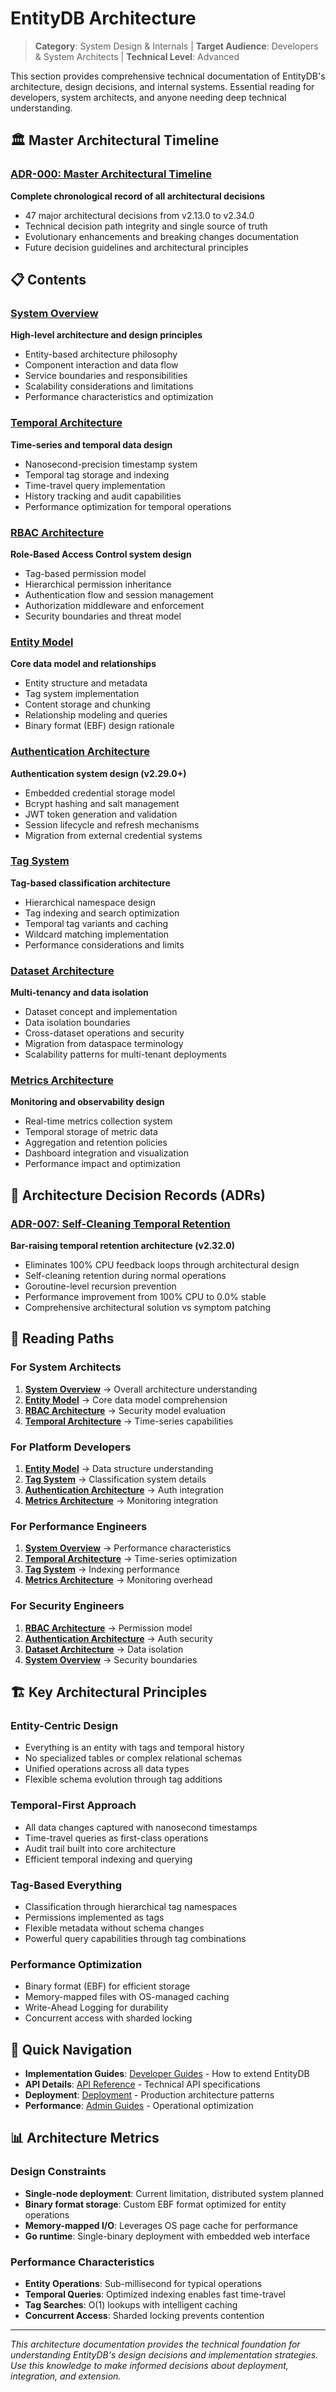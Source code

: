 # EntityDB Architecture

> **Category**: System Design & Internals | **Target Audience**: Developers & System Architects | **Technical Level**: Advanced

This section provides comprehensive technical documentation of EntityDB's architecture, design decisions, and internal systems. Essential reading for developers, system architects, and anyone needing deep technical understanding.

## 🏛️ Master Architectural Timeline

### [ADR-000: Master Architectural Timeline](./ADR-000-MASTER-TIMELINE.md)
**Complete chronological record of all architectural decisions**
- 47 major architectural decisions from v2.13.0 to v2.34.0
- Technical decision path integrity and single source of truth
- Evolutionary enhancements and breaking changes documentation
- Future decision guidelines and architectural principles

## 📋 Contents

### [System Overview](./01-system-overview.md)
**High-level architecture and design principles**
- Entity-based architecture philosophy
- Component interaction and data flow
- Service boundaries and responsibilities
- Scalability considerations and limitations
- Performance characteristics and optimization

### [Temporal Architecture](./02-temporal-architecture.md)
**Time-series and temporal data design**
- Nanosecond-precision timestamp system
- Temporal tag storage and indexing
- Time-travel query implementation
- History tracking and audit capabilities
- Performance optimization for temporal operations

### [RBAC Architecture](./03-rbac-architecture.md)
**Role-Based Access Control system design**
- Tag-based permission model
- Hierarchical permission inheritance
- Authentication flow and session management
- Authorization middleware and enforcement
- Security boundaries and threat model

### [Entity Model](./04-entity-model.md)
**Core data model and relationships**
- Entity structure and metadata
- Tag system implementation
- Content storage and chunking
- Relationship modeling and queries
- Binary format (EBF) design rationale

### [Authentication Architecture](./05-authentication-architecture.md)
**Authentication system design (v2.29.0+)**
- Embedded credential storage model
- Bcrypt hashing and salt management
- JWT token generation and validation
- Session lifecycle and refresh mechanisms
- Migration from external credential systems

### [Tag System](./07-tag-system.md)
**Tag-based classification architecture**
- Hierarchical namespace design
- Tag indexing and search optimization
- Temporal tag variants and caching
- Wildcard matching implementation
- Performance considerations and limits

### [Dataset Architecture](./08-dataset-architecture.md)
**Multi-tenancy and data isolation**
- Dataset concept and implementation
- Data isolation boundaries
- Cross-dataset operations and security
- Migration from dataspace terminology
- Scalability patterns for multi-tenant deployments

### [Metrics Architecture](./09-metrics-architecture.md)
**Monitoring and observability design**
- Real-time metrics collection system
- Temporal storage of metric data
- Aggregation and retention policies
- Dashboard integration and visualization
- Performance impact and optimization

## 📝 Architecture Decision Records (ADRs)

### [ADR-007: Self-Cleaning Temporal Retention](./adr/ADR-007-self-cleaning-temporal-retention.md)
**Bar-raising temporal retention architecture (v2.32.0)**
- Eliminates 100% CPU feedback loops through architectural design
- Self-cleaning retention during normal operations
- Goroutine-level recursion prevention
- Performance improvement from 100% CPU to 0.0% stable
- Comprehensive architectural solution vs symptom patching

## 🎯 Reading Paths

### For System Architects
1. **[System Overview](./01-system-overview.md)** → Overall architecture understanding
2. **[Entity Model](./04-entity-model.md)** → Core data model comprehension
3. **[RBAC Architecture](./03-rbac-architecture.md)** → Security model evaluation
4. **[Temporal Architecture](./02-temporal-architecture.md)** → Time-series capabilities

### For Platform Developers
1. **[Entity Model](./04-entity-model.md)** → Data structure understanding
2. **[Tag System](./07-tag-system.md)** → Classification system details
3. **[Authentication Architecture](./05-authentication-architecture.md)** → Auth integration
4. **[Metrics Architecture](./09-metrics-architecture.md)** → Monitoring integration

### For Performance Engineers
1. **[System Overview](./01-system-overview.md)** → Performance characteristics
2. **[Temporal Architecture](./02-temporal-architecture.md)** → Time-series optimization
3. **[Tag System](./07-tag-system.md)** → Indexing performance
4. **[Metrics Architecture](./09-metrics-architecture.md)** → Monitoring overhead

### For Security Engineers
1. **[RBAC Architecture](./03-rbac-architecture.md)** → Permission model
2. **[Authentication Architecture](./05-authentication-architecture.md)** → Auth security
3. **[Dataset Architecture](./08-dataset-architecture.md)** → Data isolation
4. **[System Overview](./01-system-overview.md)** → Security boundaries

## 🏗️ Key Architectural Principles

### Entity-Centric Design
- Everything is an entity with tags and temporal history
- No specialized tables or complex relational schemas
- Unified operations across all data types
- Flexible schema evolution through tag additions

### Temporal-First Approach
- All data changes captured with nanosecond timestamps
- Time-travel queries as first-class operations
- Audit trail built into core architecture
- Efficient temporal indexing and querying

### Tag-Based Everything
- Classification through hierarchical tag namespaces
- Permissions implemented as tags
- Flexible metadata without schema changes
- Powerful query capabilities through tag combinations

### Performance Optimization
- Binary format (EBF) for efficient storage
- Memory-mapped files with OS-managed caching
- Write-Ahead Logging for durability
- Concurrent access with sharded locking

## 🔗 Quick Navigation

- **Implementation Guides**: [Developer Guides](../developer-guide/) - How to extend EntityDB
- **API Details**: [API Reference](../api-reference/) - Technical API specifications
- **Deployment**: [Deployment](../admin-guide/) - Production architecture patterns
- **Performance**: [Admin Guides](../admin-guide/) - Operational optimization

## 📊 Architecture Metrics

### Design Constraints
- **Single-node deployment**: Current limitation, distributed system planned
- **Binary format storage**: Custom EBF format optimized for entity operations
- **Memory-mapped I/O**: Leverages OS page cache for performance
- **Go runtime**: Single-binary deployment with embedded web interface

### Performance Characteristics
- **Entity Operations**: Sub-millisecond for typical operations
- **Temporal Queries**: Optimized indexing enables fast time-travel
- **Tag Searches**: O(1) lookups with intelligent caching
- **Concurrent Access**: Sharded locking prevents contention

---

*This architecture documentation provides the technical foundation for understanding EntityDB's design decisions and implementation strategies. Use this knowledge to make informed decisions about deployment, integration, and extension.*